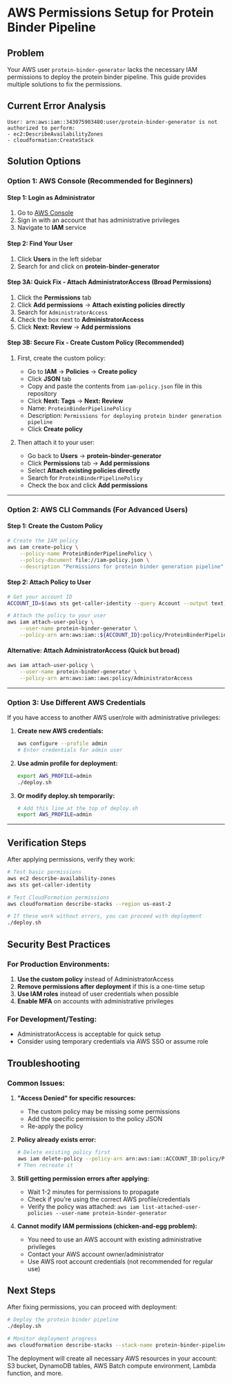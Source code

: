# AWS Permissions Setup for Protein Binder Pipeline

## Problem
Your AWS user `protein-binder-generator` lacks the necessary IAM permissions to deploy the protein binder pipeline. This guide provides multiple solutions to fix the permissions.

## Current Error Analysis
```
User: arn:aws:iam::343075903480:user/protein-binder-generator is not authorized to perform:
- ec2:DescribeAvailabilityZones
- cloudformation:CreateStack
```

## Solution Options

### Option 1: AWS Console (Recommended for Beginners)

#### Step 1: Login as Administrator
1. Go to [AWS Console](https://console.aws.amazon.com/)
2. Sign in with an account that has administrative privileges
3. Navigate to **IAM** service

#### Step 2: Find Your User
1. Click **Users** in the left sidebar
2. Search for and click on **protein-binder-generator**

#### Step 3A: Quick Fix - Attach AdministratorAccess (Broad Permissions)
1. Click the **Permissions** tab
2. Click **Add permissions** → **Attach existing policies directly**
3. Search for `AdministratorAccess`
4. Check the box next to **AdministratorAccess**
5. Click **Next: Review** → **Add permissions**

#### Step 3B: Secure Fix - Create Custom Policy (Recommended)
1. First, create the custom policy:
   - Go to **IAM** → **Policies** → **Create policy**
   - Click **JSON** tab
   - Copy and paste the contents from `iam-policy.json` file in this repository
   - Click **Next: Tags** → **Next: Review**
   - Name: `ProteinBinderPipelinePolicy`
   - Description: `Permissions for deploying protein binder generation pipeline`
   - Click **Create policy**

2. Then attach it to your user:
   - Go back to **Users** → **protein-binder-generator**
   - Click **Permissions** tab → **Add permissions**
   - Select **Attach existing policies directly**
   - Search for `ProteinBinderPipelinePolicy`
   - Check the box and click **Add permissions**

---

### Option 2: AWS CLI Commands (For Advanced Users)

#### Step 1: Create the Custom Policy
```bash
# Create the IAM policy
aws iam create-policy \
    --policy-name ProteinBinderPipelinePolicy \
    --policy-document file://iam-policy.json \
    --description "Permissions for protein binder generation pipeline"
```

#### Step 2: Attach Policy to User
```bash
# Get your account ID
ACCOUNT_ID=$(aws sts get-caller-identity --query Account --output text)

# Attach the policy to your user
aws iam attach-user-policy \
    --user-name protein-binder-generator \
    --policy-arn arn:aws:iam::${ACCOUNT_ID}:policy/ProteinBinderPipelinePolicy
```

#### Alternative: Attach AdministratorAccess (Quick but broad)
```bash
aws iam attach-user-policy \
    --user-name protein-binder-generator \
    --policy-arn arn:aws:iam::aws:policy/AdministratorAccess
```

---

### Option 3: Use Different AWS Credentials

If you have access to another AWS user/role with administrative privileges:

1. **Create new AWS credentials:**
   ```bash
   aws configure --profile admin
   # Enter credentials for admin user
   ```

2. **Use admin profile for deployment:**
   ```bash
   export AWS_PROFILE=admin
   ./deploy.sh
   ```

3. **Or modify deploy.sh temporarily:**
   ```bash
   # Add this line at the top of deploy.sh
   export AWS_PROFILE=admin
   ```

---

## Verification Steps

After applying permissions, verify they work:

```bash
# Test basic permissions
aws ec2 describe-availability-zones
aws sts get-caller-identity

# Test CloudFormation permissions
aws cloudformation describe-stacks --region us-east-2

# If these work without errors, you can proceed with deployment
./deploy.sh
```

## Security Best Practices

### For Production Environments:
1. **Use the custom policy** instead of AdministratorAccess
2. **Remove permissions after deployment** if this is a one-time setup
3. **Use IAM roles** instead of user credentials when possible
4. **Enable MFA** on accounts with administrative privileges

### For Development/Testing:
- AdministratorAccess is acceptable for quick setup
- Consider using temporary credentials via AWS SSO or assume role

## Troubleshooting

### Common Issues:

1. **"Access Denied" for specific resources:**
   - The custom policy may be missing some permissions
   - Add the specific permission to the policy JSON
   - Re-apply the policy

2. **Policy already exists error:**
   ```bash
   # Delete existing policy first
   aws iam delete-policy --policy-arn arn:aws:iam::ACCOUNT_ID:policy/ProteinBinderPipelinePolicy
   # Then recreate it
   ```

3. **Still getting permission errors after applying:**
   - Wait 1-2 minutes for permissions to propagate
   - Check if you're using the correct AWS profile/credentials
   - Verify the policy was attached: `aws iam list-attached-user-policies --user-name protein-binder-generator`

4. **Cannot modify IAM permissions (chicken-and-egg problem):**
   - You need to use an AWS account with existing administrative privileges
   - Contact your AWS account owner/administrator
   - Use AWS root account credentials (not recommended for regular use)

## Next Steps

After fixing permissions, you can proceed with deployment:

```bash
# Deploy the protein binder pipeline
./deploy.sh

# Monitor deployment progress
aws cloudformation describe-stacks --stack-name protein-binder-pipeline --query 'Stacks[0].StackStatus'
```

The deployment will create all necessary AWS resources in your account: S3 bucket, DynamoDB tables, AWS Batch compute environment, Lambda function, and more.